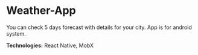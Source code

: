 # Weather-App
You can check 5 days forecast with details for your city. App is for android system.

<strong>Technologies:</strong> React Native, MobX
